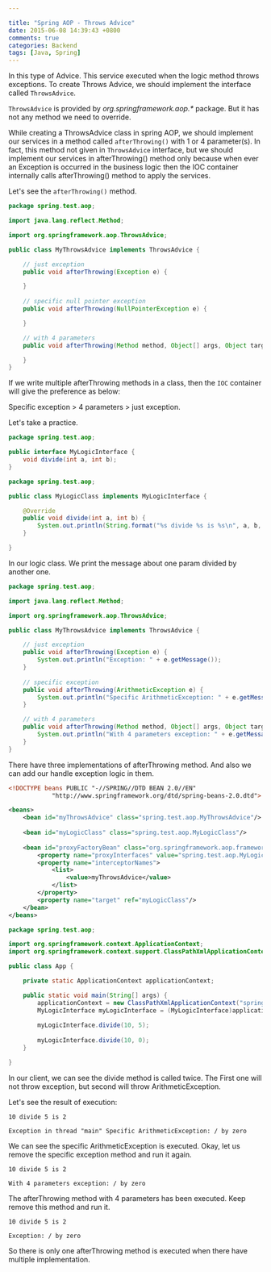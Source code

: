 ```yaml
---

title: "Spring AOP - Throws Advice"
date: 2015-06-08 14:39:43 +0800
comments: true
categories: Backend
tags: [Java, Spring]
---
```


In this type of Advice. This service executed when the logic method throws exceptions. To create Throws Advice, we should implement the interface called `ThrowsAdvice`.    

`ThrowsAdvice` is provided by _org.springframework.aop.*_ package. But it has not any method we need to override.  
<!-- more --> 

While creating a ThrowsAdvice class in spring AOP, we should implement our services in a method called `afterThrowing()` with 1 or 4 parameter(s). In fact, this method not given in `ThrowsAdvice` interface, but we should implement our services in afterThrowing() method only because when ever an Exception is occurred in the business logic then the IOC container internally calls afterThrowing() method to apply the services.   

Let's see the `afterThrowing()` method.

``` java 
package spring.test.aop;

import java.lang.reflect.Method;

import org.springframework.aop.ThrowsAdvice;

public class MyThrowsAdvice implements ThrowsAdvice {

	// just exception
	public void afterThrowing(Exception e) {

	}
	
	// specific null pointer exception
	public void afterThrowing(NullPointerException e) {

	}

	// with 4 parameters
	public void afterThrowing(Method method, Object[] args, Object target, Exception e) {

	}
}
```
If we write multiple afterThrowing methods in a class, then the `IOC` container will give the preference as below:

Specific exception > 4 parameters > just exception.   

Let's take a practice.

``` java MyLogicInterface.java
package spring.test.aop;

public interface MyLogicInterface {
	void divide(int a, int b);
}
```

``` java MyLogicClass.java
package spring.test.aop;

public class MyLogicClass implements MyLogicInterface {

	@Override
	public void divide(int a, int b) {
		System.out.println(String.format("%s divide %s is %s\n", a, b, a / b));
	}

}
```
In our logic class. We print the message about one param divided by another one.

``` java MyThrowsAdvice.java
package spring.test.aop;

import java.lang.reflect.Method;

import org.springframework.aop.ThrowsAdvice;

public class MyThrowsAdvice implements ThrowsAdvice {

	// just exception
	public void afterThrowing(Exception e) {
		System.out.println("Exception: " + e.getMessage());
	}
	
	// specific exception
	public void afterThrowing(ArithmeticException e) {
		System.out.println("Specific ArithmeticException: " + e.getMessage());
	}

	// with 4 parameters
	public void afterThrowing(Method method, Object[] args, Object target, Exception e) {
		System.out.println("With 4 parameters exception: " + e.getMessage());
	}
}
```

There have three implementations of afterThrowing method. And also we can add our handle exception logic in them.   

``` xml springConfig.xml
<!DOCTYPE beans PUBLIC "-//SPRING//DTD BEAN 2.0//EN"
			"http://www.springframework.org/dtd/spring-beans-2.0.dtd">

<beans>
	<bean id="myThrowsAdvice" class="spring.test.aop.MyThrowsAdvice"/>
	
	<bean id="myLogicClass" class="spring.test.aop.MyLogicClass"/>
	
	<bean id="proxyFactoryBean" class="org.springframework.aop.framework.ProxyFactoryBean">
		<property name="proxyInterfaces" value="spring.test.aop.MyLogicInterface"/>
		<property name="interceptorNames">
			<list>
				<value>myThrowsAdvice</value>
			</list>
		</property>
		<property name="target" ref="myLogicClass"/>
	</bean>
</beans>
```

``` java App.java
package spring.test.aop;

import org.springframework.context.ApplicationContext;
import org.springframework.context.support.ClassPathXmlApplicationContext;

public class App {

	private static ApplicationContext applicationContext;

	public static void main(String[] args) {
		applicationContext = new ClassPathXmlApplicationContext("springConfig.xml");
		MyLogicInterface myLogicInterface = (MyLogicInterface)applicationContext.getBean("proxyFactoryBean");
		
		myLogicInterface.divide(10, 5);
		
		myLogicInterface.divide(10, 0);
	}

}
```
In our client, we can see the divide method is called twice. The First one will not throw exception, but second will throw ArithmeticException.    

Let's see the result of execution:

	10 divide 5 is 2

	Exception in thread "main" Specific ArithmeticException: / by zero
		
We can see the specific ArithmeticException is executed. Okay, let us remove the specific exception method and run it again.

	10 divide 5 is 2

	With 4 parameters exception: / by zero
	
The afterThrowing method with 4 parameters has been executed. Keep remove this method and run it.

	10 divide 5 is 2

	Exception: / by zero
	
So there is only one afterThrowing method is executed when there have multiple implementation.
